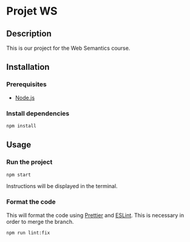 # Projet WS

## Description

This is our project for the Web Semantics course.

## Installation

### Prerequisites

- [Node.js](https://nodejs.org/en/)

### Install dependencies

```bash
npm install
```

## Usage

### Run the project

```bash
npm start
```

Instructions will be displayed in the terminal.

### Format the code

This will format the code using [Prettier](https://prettier.io/) and [ESLint](https://eslint.org/). This is necessary in order to merge the branch.

```bash
npm run lint:fix
```
